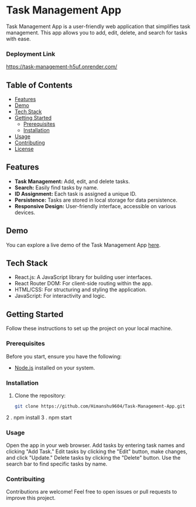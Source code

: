 # Task Management App

Task Management App is a user-friendly web application that simplifies task management. This app allows you to add, edit, delete, and search for tasks with ease.



### Deployment Link
https://task-management-h5uf.onrender.com/


## Table of Contents

- [Features](#features)
- [Demo](#demo)
- [Tech Stack](#tech-stack)
- [Getting Started](#getting-started)
  - [Prerequisites](#prerequisites)
  - [Installation](#installation)
- [Usage](#usage)
- [Contributing](#contributing)
- [License](#license)

## Features

- **Task Management:** Add, edit, and delete tasks.
- **Search:** Easily find tasks by name.
- **ID Assignment:** Each task is assigned a unique ID.
- **Persistence:** Tasks are stored in local storage for data persistence.
- **Responsive Design:** User-friendly interface, accessible on various devices.

## Demo

You can explore a live demo of the Task Management App [here](#).

## Tech Stack

- React.js: A JavaScript library for building user interfaces.
- React Router DOM: For client-side routing within the app.
- HTML/CSS: For structuring and styling the application.
- JavaScript: For interactivity and logic.

## Getting Started

Follow these instructions to set up the project on your local machine.

### Prerequisites

Before you start, ensure you have the following:

- [Node.js](https://nodejs.org/) installed on your system.

### Installation

1. Clone the repository:

   ```bash
   git clone https://github.com/Himanshu9604/Task-Management-App.git
2 . npm install
3 . npm start

### Usage
Open the app in your web browser.
Add tasks by entering task names and clicking "Add Task."
Edit tasks by clicking the "Edit" button, make changes, and click "Update."
Delete tasks by clicking the "Delete" button.
Use the search bar to find specific tasks by name.

### Contribuiting
Contributions are welcome! Feel free to open issues or pull requests to improve this project.
